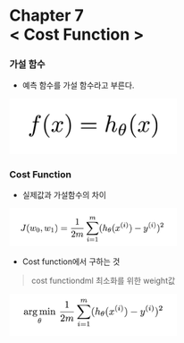 Chapter 7<br/>
< Cost Function >
===============================


### 가설 함수
- 예측 함수를 가설 함수라고 부른다.
<img src="https://github.com/alstn2468/Python_For_Machine_Learning/blob/master/Chapter.7/img/4.png" width="300" height="auto">


### Cost Function
- 실제값과 가설함수의 차이
<img src="https://github.com/alstn2468/Python_For_Machine_Learning/blob/master/Chapter.7/img/5.png" width="300" height="auto">

- Cost function에서 구하는 것
> cost functiondml 최소화를 위한 weight값

<img src="https://github.com/alstn2468/Python_For_Machine_Learning/blob/master/Chapter.7/img/6.png" width="300" height="auto">
